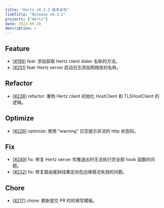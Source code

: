 ```yaml
---
title: "Hertz v0.3.2 版本发布"
linkTitle: "Release v0.3.2"
projects: ["Hertz"]
date: 2022-09-20
description: >
---
```


## Feature

- [[#198](https://github.com/cloudwego/hertz/pull/198)] feat: 添加获取 Hertz client dialer 名称的方法。
- [[#251](https://github.com/cloudwego/hertz/pull/251)] feat: Hertz server 启动日志添加网络库的名称。

## Refactor

- [[#238](https://github.com/cloudwego/hertz/pull/238)] refactor: 重构 Hertz client 初始化 HostClient 和 TLSHostClient 的逻辑。

## Optimize

- [[#226](https://github.com/cloudwego/hertz/pull/226)] optimize: 使用 "warning" 日志提示非法的 http 状态码。

## Fix

- [[#249](https://github.com/cloudwego/hertz/pull/249)] fix: 修复 Hertz server 优雅退出时无法执行完全部 hook 函数的问题。
- [[#232](https://github.com/cloudwego/hertz/pull/232)] fix: 修复路由尾斜线重定向在边缘情况失效的问题。

## Chore

- [[#217](https://github.com/cloudwego/hertz/pull/217)] chore: 更新提交 PR 时的填写模板。
